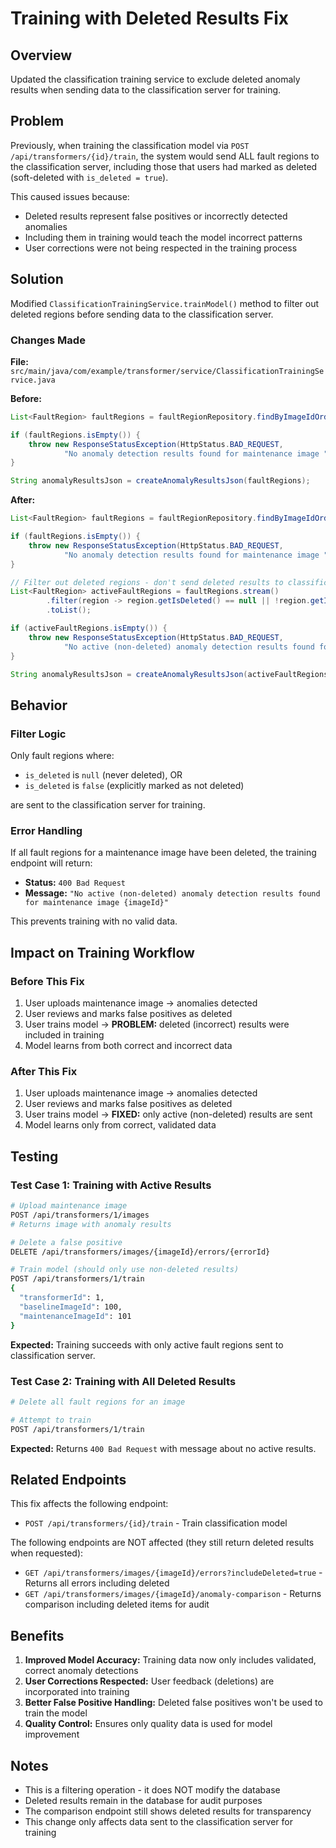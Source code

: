 # Training with Deleted Results Fix

## Overview

Updated the classification training service to exclude deleted anomaly results when sending data to the classification server for training.

## Problem

Previously, when training the classification model via `POST /api/transformers/{id}/train`, the system would send ALL fault regions to the classification server, including those that users had marked as deleted (soft-deleted with `is_deleted = true`).

This caused issues because:
- Deleted results represent false positives or incorrectly detected anomalies
- Including them in training would teach the model incorrect patterns
- User corrections were not being respected in the training process

## Solution

Modified `ClassificationTrainingService.trainModel()` method to filter out deleted regions before sending data to the classification server.

### Changes Made

**File:** `src/main/java/com/example/transformer/service/ClassificationTrainingService.java`

**Before:**
```java
List<FaultRegion> faultRegions = faultRegionRepository.findByImageIdOrderByRegionIdAsc(maintenanceImageId);

if (faultRegions.isEmpty()) {
    throw new ResponseStatusException(HttpStatus.BAD_REQUEST,
            "No anomaly detection results found for maintenance image " + maintenanceImageId);
}

String anomalyResultsJson = createAnomalyResultsJson(faultRegions);
```

**After:**
```java
List<FaultRegion> faultRegions = faultRegionRepository.findByImageIdOrderByRegionIdAsc(maintenanceImageId);

if (faultRegions.isEmpty()) {
    throw new ResponseStatusException(HttpStatus.BAD_REQUEST,
            "No anomaly detection results found for maintenance image " + maintenanceImageId);
}

// Filter out deleted regions - don't send deleted results to classification server
List<FaultRegion> activeFaultRegions = faultRegions.stream()
        .filter(region -> region.getIsDeleted() == null || !region.getIsDeleted())
        .toList();

if (activeFaultRegions.isEmpty()) {
    throw new ResponseStatusException(HttpStatus.BAD_REQUEST,
            "No active (non-deleted) anomaly detection results found for maintenance image " + maintenanceImageId);
}

String anomalyResultsJson = createAnomalyResultsJson(activeFaultRegions);
```

## Behavior

### Filter Logic
Only fault regions where:
- `is_deleted` is `null` (never deleted), OR
- `is_deleted` is `false` (explicitly marked as not deleted)

are sent to the classification server for training.

### Error Handling
If all fault regions for a maintenance image have been deleted, the training endpoint will return:
- **Status:** `400 Bad Request`
- **Message:** `"No active (non-deleted) anomaly detection results found for maintenance image {imageId}"`

This prevents training with no valid data.

## Impact on Training Workflow

### Before This Fix
1. User uploads maintenance image → anomalies detected
2. User reviews and marks false positives as deleted
3. User trains model → **PROBLEM:** deleted (incorrect) results were included in training
4. Model learns from both correct and incorrect data

### After This Fix
1. User uploads maintenance image → anomalies detected
2. User reviews and marks false positives as deleted
3. User trains model → **FIXED:** only active (non-deleted) results are sent
4. Model learns only from correct, validated data

## Testing

### Test Case 1: Training with Active Results
```bash
# Upload maintenance image
POST /api/transformers/1/images
# Returns image with anomaly results

# Delete a false positive
DELETE /api/transformers/images/{imageId}/errors/{errorId}

# Train model (should only use non-deleted results)
POST /api/transformers/1/train
{
  "transformerId": 1,
  "baselineImageId": 100,
  "maintenanceImageId": 101
}
```

**Expected:** Training succeeds with only active fault regions sent to classification server.

### Test Case 2: Training with All Deleted Results
```bash
# Delete all fault regions for an image

# Attempt to train
POST /api/transformers/1/train
```

**Expected:** Returns `400 Bad Request` with message about no active results.

## Related Endpoints

This fix affects the following endpoint:
- `POST /api/transformers/{id}/train` - Train classification model

The following endpoints are NOT affected (they still return deleted results when requested):
- `GET /api/transformers/images/{imageId}/errors?includeDeleted=true` - Returns all errors including deleted
- `GET /api/transformers/images/{imageId}/anomaly-comparison` - Returns comparison including deleted items for audit

## Benefits

1. **Improved Model Accuracy:** Training data now only includes validated, correct anomaly detections
2. **User Corrections Respected:** User feedback (deletions) are incorporated into training
3. **Better False Positive Handling:** Deleted false positives won't be used to train the model
4. **Quality Control:** Ensures only quality data is used for model improvement

## Notes

- This is a filtering operation - it does NOT modify the database
- Deleted results remain in the database for audit purposes
- The comparison endpoint still shows deleted results for transparency
- This change only affects data sent to the classification server for training

